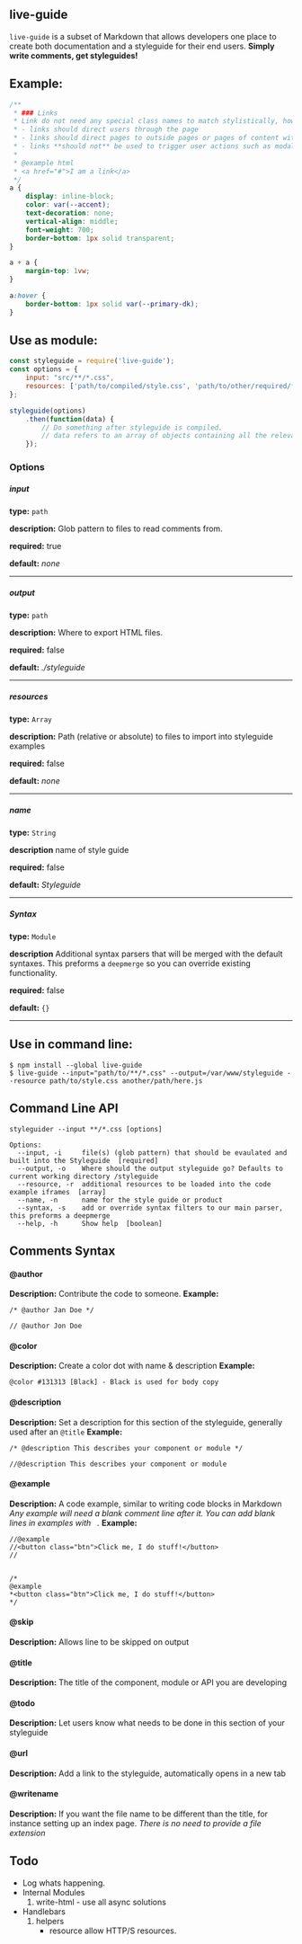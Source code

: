 live-guide
---
`live-guide` is a subset of Markdown that allows developers one place to create both documentation and a styleguide for their end users. **Simply write comments, get styleguides!**

## Example:
```css
/**
 * ### Links
 * Link do not need any special class names to match stylistically, however they should follow some convetions
 * - links should direct users through the page
 * - links should direct pages to outside pages or pages of content within the site structure
 * - links **should not** be used to trigger user actions such as modals.
 *
 * @example html
 * <a href="#">I am a link</a>
 */
a {
    display: inline-block;
    color: var(--accent);
    text-decoration: none;
    vertical-align: middle;
    font-weight: 700;
    border-bottom: 1px solid transparent;
}

a + a {
    margin-top: 1vw;
}

a:hover {
    border-bottom: 1px solid var(--primary-dk);
}
```

## Use as module:
```javascript
const styleguide = require('live-guide');
const options = {
    input: "src/**/*.css",
    resources: ['path/to/compiled/style.css', 'path/to/other/required/files/app.js']
};

styleguide(options)
    .then(function(data) {
        // Do something after styleguide is compiled.
        // data refers to an array of objects containing all the relevant data from your build
    });
```

### Options
##### input
**type:** `path`

**description:** Glob pattern to files to read comments from.

**required:** true

**default:** *none*

---

##### output
**type:** `path`

**description:** Where to export HTML files.

**required:** false

**default:** *./styleguide*

---

##### resources
**type:** `Array`

**description:** Path (relative or absolute) to files to import into styleguide examples

**required:** false

**default:** *none*

---

##### name
**type:** `String`

**description** name of style guide

**required:** false

**default:** *Styleguide*

---

##### Syntax
**type:** `Module`

**description** Additional syntax parsers that will be merged with the default syntaxes. This preforms a `deepmerge` so you can override existing functionality.

**required:** false

**default:** `{}`

---

## Use in command line:
```shell
$ npm install --global live-guide
$ live-guide --input="path/to/**/*.css" --output=/var/www/styleguide --resource path/to/style.css another/path/here.js
```

## Command Line API
```shell
styleguider --input **/*.css [options]

Options:
  --input, -i     file(s) (glob pattern) that should be evaulated and built into the Styleguide  [required]
  --output, -o    Where should the output styleguide go? Defaults to current working directory /styleguide
  --resource, -r  additional resources to be loaded into the code example iframes  [array]
  --name, -n      name for the style guide or product
  --syntax, -s    add or override syntax filters to our main parser, this preforms a deepmerge
  --help, -h      Show help  [boolean]

```

## Comments Syntax

#### @author
**Description:** Contribute the code to someone.
**Example:**
```
/* @author Jan Doe */

// @author Jon Doe
```

#### @color
**Description:** Create a color dot with name & description
**Example:**
```
@color #131313 [Black] - Black is used for body copy
```

#### @description
**Description:** Set a description for this section of the styleguide, generally used after an `@title`
**Example:**
```
/* @description This describes your component or module */

//@description This describes your component or module
```

#### @example
**Description:** A code example, similar to writing code blocks in Markdown
*Any example will need a blank comment line after it.
You can add blank lines in examples with `
`.*
**Example:**
```
//@example
//<button class="btn">Click me, I do stuff!</button>
//


/*
@example
*<button class="btn">Click me, I do stuff!</button>
*/
```

#### @skip
**Description:** Allows line to be skipped on output


#### @title
**Description:** The title of the component, module or API you are developing


#### @todo
**Description:** Let users know what needs to be done in this section of your styleguide


#### @url
**Description:** Add a link to the styleguide, automatically opens in a new tab


#### @writename
**Description:** If you want the file name to be different than the title, for instance setting up an index page.
*There is no need to provide a file extension*
## Todo
- Log whats happening.
- Internal Modules
    1. write-html
            - use all async solutions
- Handlebars
	1. helpers
    	-  resource allow HTTP/S resources.
